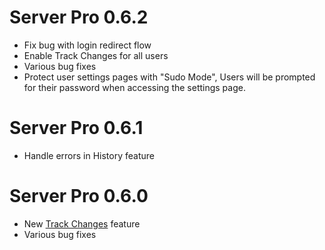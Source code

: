 # Server Pro 0.6.2

- Fix bug with login redirect flow
- Enable Track Changes for all users
- Various bug fixes
- Protect user settings pages with "Sudo Mode",
  Users will be prompted for their password
  when accessing the settings page.


# Server Pro 0.6.1

- Handle errors in History feature


# Server Pro 0.6.0

- New [Track Changes](https://www.sharelatex.com/blog/2017/03/09/track-changes-and-comments-in-latex.html) feature
- Various bug fixes